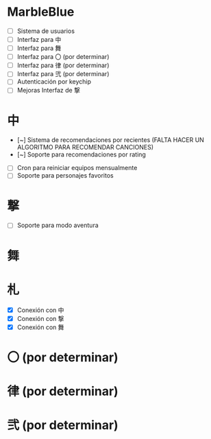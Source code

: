 # MarbleBlue
- [ ] Sistema de usuarios
- [ ] Interfaz para 中
- [ ] Interfaz para 舞
- [ ] Interfaz para 〇 (por determinar)
- [ ] Interfaz para 律 (por determinar)
- [ ] Interfaz para 弐 (por determinar)
- [ ] Autenticación por keychip
- [ ] Mejoras Interfaz de 撃

# 中
- [~] Sistema de recomendaciones por recientes (FALTA HACER UN ALGORITMO PARA RECOMENDAR CANCIONES)
- [~] Soporte para recomendaciones por rating
- [ ] Cron para reiniciar equipos mensualmente
- [ ] Soporte para personajes favoritos

# 撃
- [ ] Soporte para modo aventura

# 舞

# 札
- [x] Conexión con 中
- [x] Conexión con 撃
- [x] Conexión con 舞

# 〇 (por determinar)

# 律 (por determinar)

# 弐 (por determinar)